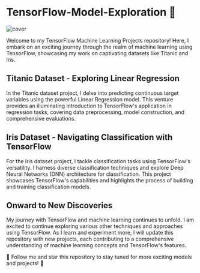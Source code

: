 # TensorFlow-Model-Exploration 🚀
![cover](https://github.com/samadpls/TensorFlow-Model-Exploration/assets/94792103/22bb0cb6-3463-4cb6-b211-153d380a2c7a)

Welcome to my TensorFlow Machine Learning Projects repository! Here, I embark on an exciting journey through the realm of machine learning using TensorFlow, showcasing my work on captivating datasets like Titanic and Iris.

## Titanic Dataset - Exploring Linear Regression

In the Titanic dataset project, I delve into predicting continuous target variables using the powerful Linear Regression model. This venture provides an illuminating introduction to TensorFlow's application in regression tasks, covering data preprocessing, model construction, and comprehensive evaluations.

## Iris Dataset - Navigating Classification with TensorFlow

For the Iris dataset project, I tackle classification tasks using TensorFlow's versatility. I harness diverse classification techniques and explore Deep Neural Networks (DNN) architecture for classification. This project showcases TensorFlow's capabilities and highlights the process of building and training classification models.

## Onward to New Discoveries

My journey with TensorFlow and machine learning continues to unfold. I am excited to continue exploring various other techniques and approaches using TensorFlow. As I learn and experiment more, I will update this repository with new projects, each contributing to a comprehensive understanding of machine learning concepts and TensorFlow's features.

🌟 Follow me and star this repository to stay tuned for more exciting models and projects! 🌟



